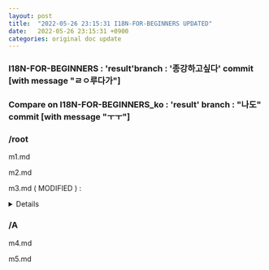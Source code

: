 ```yaml
---
layout: post
title:  "2022-05-26 23:15:31 I18N-FOR-BEGINNERS UPDATED"
date:   2022-05-26 23:15:31 +0900
categories: original doc update
---
```


### I18N-FOR-BEGINNERS : 'result'branch : '종강하고싶다' commit [with message "ㄹㅇ루다가"]
### Compare on I18N-FOR-BEGINNERS_ko : 'result' branch : "나도" commit [with message "ㅜㅜ"]

### /root
m1.md 

m2.md 

m3.md ( MODIFIED ) : 

<details>
<summary> Details </summary>
<div markdown="1">

<span style="color: #808080">| line 12 - </span>
  
<span style="color: #008000">| line 12 This sentence added </span>
  

| line 15 Thie sentence will be modified
  
| line 15 Hello world!
  
  
#### With file 'm3.md'
  
  
30 words added. 12 words deleted. Total 3000 word.
  
m3.md in 'I18N-FOR-BEGINNERS_ko' repo ( had been updated on 2022-05-20 ) has 2900 word.
  
Approximately 100 words need to be translated.
  
  
#### Translation rate 99.5% ( 2900 / 3000 words )

</div>
</details>


### /A 

m4.md

m5.md
